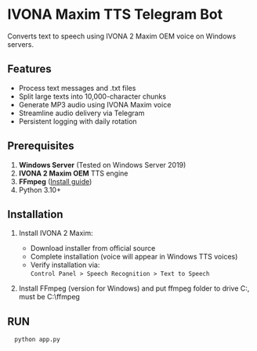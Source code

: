# IVONA Maxim TTS Telegram Bot

Converts text to speech using IVONA 2 Maxim OEM voice on Windows servers.

## Features
- Process text messages and .txt files
- Split large texts into 10,000-character chunks
- Generate MP3 audio using IVONA Maxim voice
- Streamline audio delivery via Telegram
- Persistent logging with daily rotation

## Prerequisites
1. **Windows Server** (Tested on Windows Server 2019)
2. **IVONA 2 Maxim OEM** TTS engine
3. **FFmpeg** ([Install guide](https://www.ffmpeg.org/download.html))
4. Python 3.10+

## Installation
1. Install IVONA 2 Maxim:
   - Download installer from official source
   - Complete installation (voice will appear in Windows TTS voices)
   - Verify installation via:  
     `Control Panel > Speech Recognition > Text to Speech`

2. Install FFmpeg (version for Windows) and put ffmpeg folder to drive C:\, must be C:\ffmpeg

## RUN
 ```bash
   python app.py
